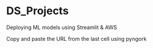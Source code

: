 # DS_Projects
Deploying ML models using Streamlit &amp; AWS

Copy and paste the URL from the last cell using pyngork